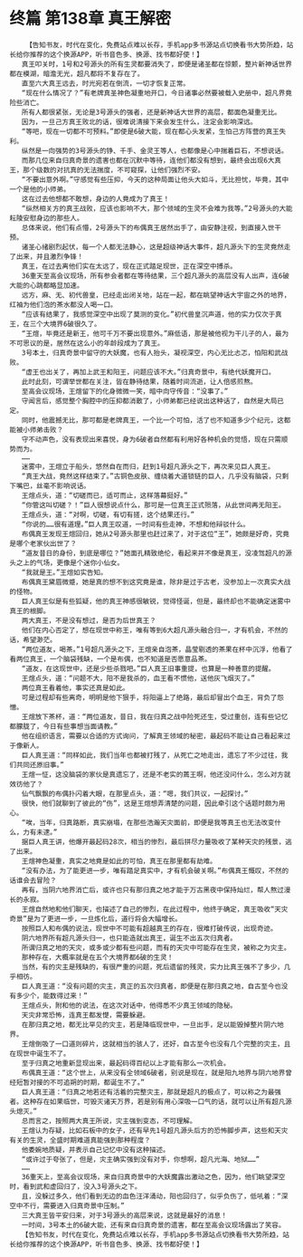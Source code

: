 # 终篇 第138章 真王解密
        【告知书友，时代在变化，免费站点难以长存，手机app多书源站点切换看书大势所趋，站长给你推荐的这个换源APP，听书音色多、换源、找书都好使！】
       真王叩关时，1号和2号源头的所有生灵都要消失了，即便是诸圣都在惊颤，整片新神话世界都在模湖，暗澹无光，超凡都将不复存在了。
       直至六大真王远去，时光宛若在倒流，一切才恢复正常。
       “现在什么情况了？”有老牌真圣神色凝重地开口，今日诸事必然要被载入史册中，超凡界竟险些消亡。
       所有人都很紧张，无论是3号源头的强者，还是新神话大世界的高层，都面色凝重无比。
       因为，一旦己方真王败北的话，很难说清接下来会发生什么，注定会影响深远。
       “等吧，现在一切都不可预料。”即使是6破大能，现在都心头发紧，生怕己方阵营的真王失利。
       纵然是一向强势的3号源头的铮、千手、金灵王等人，也都像是心中揣着巨石，不想说话。
       而那几位来自归真奇景的遗害也都在沉默中等待，连他们都没有想到，最终会出现6大真王，那个级数的对抗真的无法揣度，不可窥探，让他们强烈不安。
       “不要出意外啊。”守感觉有些压抑，今天的这种局面让他头大如斗，无比担忧，毕竟，其中一个是他的小师弟。
       这在过去他想都不敢想，身边的人竟成为了真王！
       “纵然相关方的真王战败，应该也影响不大，那个领域的生灵不会难为我等。”2号源头的大能耘陵安慰身边的那些人。
       总体来说，他们有点懵，2号源头下的布偶真王居然出手了，由安静注视，到直接入世干预。
       诸圣心绪剧烈起伏，每一个人都无法静心，这是超级神话大事件，超凡源头下的生灵竟然走了出来，并且激烈争锋！
       真王，在过去离他们实在太远了，现在正式踏足现世，正在深空中搏杀。
       36重天至高会议现场，所有参会者都在等待结果，三个超凡源头的高层没有人出声，连6破大能的心跳都略显加速。
       远方，麻、无、初代兽皇，已经走出闭关地，站在一起，都在眺望神话大宇宙之外的地界，红袖为他们泡的茶水都没人喝一口。
       “应该有结果了，我感觉深空中出现了莫测的变化。”初代兽皇沉声道，他的实力仅次于真王，在三个大境界6破很久了。
       “王煊，毕竟还是新王，他可千万不要出现意外。”麻低语，那是被他视为干儿子的人，最为不可思议的是，居然在这么小的年龄段成为了真王。
       3号本土，归真奇景中留守的大妖魔，也有人抬头，凝视深空，内心无比忐忑，怕阳和武战败。
       “虚王也出关了，再加上武王和阳王，问题应该不大。”归真奇景中，有绝代妖魔开口。
       此时此刻，可谓举世都在关注，皆在静待结果，随着时间流逝，让人倍感煎熬。
       至高会议现场，王煊留下的化身微微一笑，暗中向守传音：“没事了。”
       守闻言后，感觉整个胸腔中的压抑都消散了，小师弟都已经说出这种话了，自然是大局已定。
       同时，他震撼无比，那可都是老牌真王，一个比一个可怕，活了也不知道多少个纪元，这都能被小师弟击败？
       守不动声色，没有表现出来喜悦，身为6破者自然都有利用好各种机会的觉悟，现在只需顺势而为。
       ……
       迷雾中，王煊立于船头，悠然自在而归，赶到1号超凡源头之下，再次来见巨人真王。
       “真王大战，竟然这样结束了。”古铜色皮肤、缠绕着大道锁链的巨人，几乎没有脑袋，只剩下嘴巴，丝毫不影响说话。
       王煊点头，道：“切磋而已，适可而止，这样落幕挺好。”
       “你管这叫切磋？！”巨人很想说点什么，那可是一位真王正式殒落，从此世间再无阳王。
       王煊点头，道：“对啊，切磋，有切有搓，这个结果还行。”
       “你说的……很有道理。”巨人真王叹道，一时间有些走神，不想和他辩驳什么。
       布偶真王发现王煊回归，她从2号源头那里也赶过来了，对于这位“王”，她颇是好奇，究竟是哪个老家伙出世了？
       “道友昔日的身份，到底是哪位？”她面孔精致绝伦，看起来并不像是真王，没凌驾超凡的源头之上的气场，更像是个迷你小仙女。
       “我就是王。”王煊如实告知。
       布偶真王黛眉微蹙，她是真的想不到这究竟是谁，除非是过于古老，没参加上一次真实大战的怪物。
       巨人真王似是有些狐疑，他的真王神感很敏锐，觉得怪诞，但是，最终却也不能确定迷雾中真王的根脚。
       两大真王，不是没有想过，是否为后世真王？
       他们在内心否定了，想在现世中称王，唯有等到6大超凡源头融合归一，才有机会，不然的话，希望渺茫。
       “两位道友，喝茶。”1号超凡源头之下，王煊亲自泡茶，晶莹剔透的茶果在杯中沉浮，他看了看两位真王，一个脑袋残缺，一个是布偶，也不知道是否愿意品茶。
       “道友，在这现世中，还是少些杀戮吧。”巨人真王旧事重提，也算是一种善意的提醒。
       王煊点头，道：“问题不大，阳不是我杀的，血王看不惯他，送他灰飞烟灭了。”
       两位真王看着他，事实还真是如此。
       可是过程却有些离奇，明明是他下狠手，将阳逼上了绝路，最后却冒出个血王，背负了怨憎。
       王煊放下茶杯，道：“两位道友，昔日，我在归真之战中险死还生，受过重创，连有些记忆都朦胧了，今日有些事想当面请教。”
       他在组织语言，需要以合适的方式询问，了解真王领域的秘密，最起码不能让自己看起来过于像新人。
       巨人真王道：“同样如此，我们当年也都被打残了，从死亡之地走出，遗忘了不少过往，我们共同还原旧事。”
       王煊一怔，这没脑袋的家伙是真遗忘了，还是不老实的蔫王啊，他还没问什么，怎么对方就效彷他了？
       仙气飘飘的布偶扑闪着大眼，在那里点头，道：“嗯，我们共议，一起探讨。”
       很快，他们就聊到了彼此的“伤”，这是王煊想弄清楚的问题，因此牵引这个话题时颇为用心。
       “唉，当年，归真路断，真实崩塌，在那些浩瀚天灾面前，即便是我等真王也无法改变什么，力有未逮。”
       据巨人真王讲，他爆开最起码28次，相当的惨烈，最后拼尽力量吸收了某种天灾的残景，逃了出来。
       王煊神色凝重，真实之地竟是如此的可怕，真王在那里都有劫难。
       “没有办法，为了能更进一步，唯有踏足真实中，才有机会破关啊。”布偶真王慨叹，不然的话谁会去冒险？
       再有，当阴六地界消亡后，或许也只有那归真之地才能于万古黑夜中保持灿烂，帮人熬过漫长的永寂。
       王煊自然地和他们聊天，也描述了自己的惨烈，在此过程中，他终于确定，真王吸收“天灾奇景”是为了更进一步，一旦炼化后，道行将会大幅增长。
       按照巨人和布偶的说法，现世中不可能有超越真王的存在，很难打破传说，出现奇迹。
       阴六地界所有超凡源头归一，也只能造就出真王，诞生不出五次归真者。
       所谓归真之地的天灾，或多或少都有些问题，而有的天灾中可能存在生灵，被称之为灾主。
       那种存在，大概率就是在五个大境界都6破的生灵！
       当然，有的灾主是残缺的，有很严重的问题，死后遗留的残灵，实力比真王强不了多少，几乎相彷。
       巨人真王道：“没有问题的灾主，真正的五次归真者，即便是在那归真之地，自古至今也没有多少个，能数得过来！”
       王煊点头，附和他的说法，在这次对话中，他得悉不少真王领域的隐秘。
       天灾非常恐怖，连真王都发憷，需要躲避。
       在那归真之地，都无比罕见的灾主，若是降临现世中，一旦出手，足以能毁掉整片阴六地界。
       王煊倒吸了一口道则碎片，这就相当的骇人了，还好，自古至今也没有几个完整的灾主，且在现世中诞生不了。
       至于归真之地重新显现出来，最起码得百纪以上才能有那么一次机会。
       布偶真王道：“这个世上，从来没有全领域6破者，别说是现在，就是阳九地界与阴六地界曾经短暂对接的不可追朔的时期，都诞生不了。”
       巨人真王道：“归真之地若还有活着的完整灾主，那就是超凡的极点了，可以称之为最强者。这种存在如果临世，可毁灭诸天万界，若是别有用心深吸一口气的话，就可以让所有超凡源头熄灭。”
       总而言之，按照两大真王所说，灾主强到变态，不可理解。
       王煊认为存疑，比如石板中的女子，还有早先1号超凡源头后方的恐怖脚步声，这些和天灾有关的生灵，全盛时期难道真能强到那种程度？
       他委婉地质疑，并表示自己记忆中没有这种描述。
       “或许过于夸张了，但是，灾主确实强到没有对手，你想啊，超凡光海、地狱……”
       ……
       36重天上，至高会议现场，来自归真奇景中的大妖魔露出激动之色，因为，他们眺望深空时，看到武和虚回归了，没入3号源头之下。
       且，没躲过多久，他们看到无边的血色汪洋涌动，阳也回归了，似乎负伤了，低吼着：“深空中不行，需要进入归真奇景中压制。”
       三大真王皆平安归来，对于3号源头的高层来说，这就是最好的消息！
       一时间，3号本土的6破大能，还有来自归真奇景的遗害，都在至高会议现场露出了笑容。
       【告知书友，时代在变化，免费站点难以长存，手机app多书源站点切换看书大势所趋，站长给你推荐的这个换源APP，听书音色多、换源、找书都好使！】